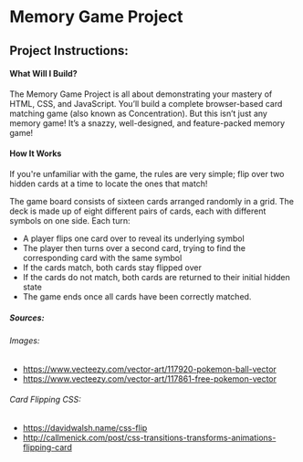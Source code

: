 Memory Game Project
======

## Project Instructions:

#### What Will I Build?
The Memory Game Project is all about demonstrating your mastery of HTML, CSS, and JavaScript. You’ll build a complete browser-based card matching game (also known as Concentration). But this isn’t just any memory game! It’s a snazzy, well-designed, and feature-packed memory game!

#### How It Works
If you're unfamiliar with the game, the rules are very simple; flip over two hidden cards at a time to locate the ones that match!

The game board consists of sixteen cards arranged randomly in a grid. The deck is made up of eight different pairs of cards, each with different symbols on one side. Each turn:

* A player flips one card over to reveal its underlying symbol
* The player then turns over a second card, trying to find the corresponding card with the same symbol
* If the cards match, both cards stay flipped over
* If the cards do not match, both cards are returned to their initial hidden state
* The game ends once all cards have been correctly matched.

##### Sources:

###### Images:
* https://www.vecteezy.com/vector-art/117920-pokemon-ball-vector
* https://www.vecteezy.com/vector-art/117861-free-pokemon-vector

###### Card Flipping CSS:
* https://davidwalsh.name/css-flip
* http://callmenick.com/post/css-transitions-transforms-animations-flipping-card
